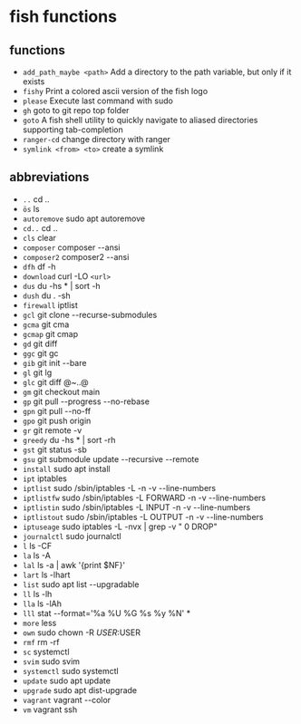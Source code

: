 # fish functions

## functions

- `add_path_maybe <path>` Add a directory to the path variable, but only if it exists
- `fishy` Print a colored ascii version of the fish logo
- `please` Execute last command with sudo
- `gh` goto to git repo top folder
- `goto` A fish shell utility to quickly navigate to aliased directories supporting tab-completion
- `ranger-cd` change directory with ranger
- `symlink <from> <to>` create a symlink

## abbreviations

- `..` cd ..
- `ös` ls
- `autoremove` sudo apt autoremove
- `cd..` cd ..
- `cls` clear
- `composer` composer --ansi
- `composer2` composer2 --ansi
- `dfh` df -h
- `download` curl -LO `<url>`
- `dus` du -hs * | sort -h
- `dush` du . -sh
- `firewall` iptlist
- `gcl` git clone --recurse-submodules
- `gcma` git cma
- `gcmap` git cmap
- `gd` git diff
- `ggc` git gc
- `gib` git init --bare
- `gl` git lg
- `glc` git diff @~..@
- `gm` git checkout main
- `gp` git pull --progress --no-rebase
- `gpn` git pull --no-ff
- `gpo` git push origin
- `gr` git remote -v
- `greedy` du -hs * | sort -rh
- `gst` git status -sb
- `gsu` git submodule update --recursive --remote
- `install` sudo apt install
- `ipt` iptables
- `iptlist` sudo /sbin/iptables -L -n -v --line-numbers
- `iptlistfw` sudo /sbin/iptables -L FORWARD -n -v --line-numbers
- `iptlistin` sudo /sbin/iptables -L INPUT -n -v --line-numbers
- `iptlistout` sudo /sbin/iptables -L OUTPUT -n -v --line-numbers
- `iptuseage` sudo iptables -L -nvx | grep -v " 0 DROP"
- `journalctl` sudo journalctl
- `l` ls -CF
- `la` ls -A
- `lal` ls -a | awk '{print $NF}'
- `lart` ls -lhart
- `list` sudo apt list --upgradable
- `ll` ls -lh
- `lla` ls -lAh
- `lll` stat --format='%a %U %G %s %y %N' *
- `more` less
- `own` sudo chown -R $USER:$USER
- `rmf` rm -rf
- `sc` systemctl
- `svim` sudo svim
- `systemctl` sudo systemctl
- `update` sudo apt update
- `upgrade` sudo apt dist-upgrade
- `vagrant` vagrant --color
- `vm` vagrant ssh
